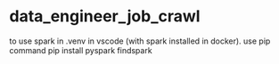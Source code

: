 # data_engineer_job_crawl

to use spark in .venv in vscode (with spark installed in docker). use pip command pip install pyspark findspark

